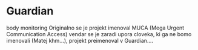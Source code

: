 # Guardian
body monitoring
Originalno se je projekt imenoval MUCA (Mega Urgent Communication Access) vendar se je zaradi upora cloveka, ki ga ne bomo imenovali (Matej khm...), projekt preimenoval v Guardian....
